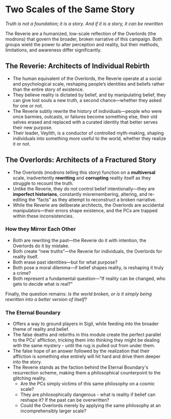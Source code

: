 # Two Scales of the Same Story
*Truth is not a foundation; it is a story. And if it is a story, it can be rewritten*

The Reverie are a humanized, low-scale reflection of the Overlords (the modrons) that govern the broader, broken narrative of this campaign. Both groups wield the power to alter perception and reality, but their methods, limitations, and awareness differ significantly.

## The Reverie: Architects of Individual Rebirth

- The human equivalent of the Overlords, the Reverie operate at a social and psychological scale, reshaping people’s identities and beliefs rather than the entire story of existence.
- They believe reality is dictated by belief, and by manipulating belief, they can give lost souls a new truth, a second chance—whether they asked for one or not.
- The Reverie subtly rewrite the history of individuals—people who were once barmies, outcasts, or failures become something else, their old selves erased and replaced with a curated identity that better serves their new purpose.
- Their leader, Veylith, is a conductor of controlled myth-making, shaping individuals into something more useful to the world, whether they realize it or not.


## The Overlords: Architects of a Fractured Story

- The Overlords (modrons telling this story) function on a **multiversal** scale, inadvertently **rewriting** and **corrupting** reality itself as they struggle to recount the truth.
- Unlike the Reverie, they do not control belief intentionally—they are **imperfect historians**, constantly misremembering, altering, and re-editing the “facts” as they attempt to reconstruct a broken narrative.
- While the Reverie are deliberate architects, the Overlords are accidental manipulators—their errors shape existence, and the PCs are trapped within these inconsistencies.

### How they Mirror Each Other

- Both are rewriting the past—the Reverie do it with intention, the Overlords do it by mistake.
- Both create “new truths”—the Reverie for individuals, the Overlords for reality itself.
- Both erase past identities—but for what purpose?
- Both pose a moral dilemma—if belief shapes reality, is reshaping it truly a crime?
- Both represent a fundamental question—"If reality can be changed, who gets to decide what is real?"

Finally, the question remains:
*Is the world broken, or is it simply being rewritten into a better version of itself?*

### The Eternal Boundary

- Offers a way to ground players in Sigil, while feeding into the broader theme of reality and belief.
- The false deaths and rebirths in this module create the perfect parallel to the PCs' affliction, tricking them into thinking they might be dealing with the same mystery - until the rug is pulled out from under them.
- The false hope of an answer followed by the realization that their affliction is something else entirely will hit hard and drive them deeper into the story.
- The Reverie stands as the faction behind the Eternal Boundary's resurrection scheme, making them a philosophical counterpoint to the glitching reality.
	- Are the PCs simply victims of this same philosophy on a cosmic scale?
	- They are philosophically dangerous - what is reality if belief can reshape it? If the past can be overwritten?
	- Could the Overlords merely by applying the same philosophy at an incomprehensibly larger scale?

